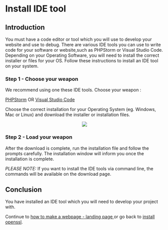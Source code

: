 <!--
// Tina4 : This Is Not Another Framework
// Created with : PHPStorm
// User : andrevanzuydam
// Copyright (C)
// Contact : andre@codeinfinity.co.za
-->
# Install IDE tool

## Introduction
You must have a code editor or tool which you will use to develop your website and use to debug. 
There are various IDE tools you can use to write code for your software or website,such as PHPStorm or Visual Studio Code. Depending on your Operating Software, you will need to install the correct installer or files for your OS. Follow these instructions to install an IDE tool on your system.

### Step 1 - Choose your weapon

We recommend using one these IDE tools. Choose your weapon :

[PHPStorm](https://www.jetbrains.com/phpstorm/download) OR [Visual Studio Code](https://code.visualstudio.com/download)

Choose the correct installation for your Operating System (eg. Windows, Mac or Linux) and download the installer or installation files.

<div align="center" alt="IDE Tools">
    <img src="images/idetools.png">
</div>

### Step 2 - Load your weapon
 
After the download is complete, run the installation file and follow the prompts carefully. The installation window will inform you once the installation is complete.

*PLEASE NOTE:* If you want to install the IDE tools via command line, the commands will be available on the download page. 

## Conclusion

You have installed an IDE tool which you will need to develop your project with. 

Continue to [how to make a webpage - landing page ](/tutorials/website.md) or go back to [install openssl](/installation/install-openssl.md).